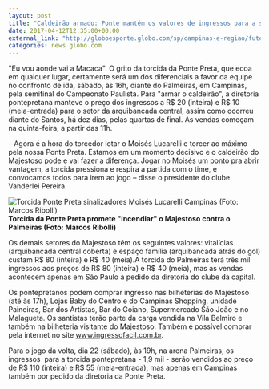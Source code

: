 ```yaml
---
layout: post
title: "Caldeirão armado: Ponte mantém os valores de ingressos para a semifinal"
date: 2017-04-12T12:35:00+00:00
external_link: "http://globoesporte.globo.com/sp/campinas-e-regiao/futebol/times/ponte-preta/noticia/2017/04/caldeirao-armado-ponte-mantem-os-valores-de-ingressos-para-semifinal.html"
categories: news globo.com
---
```

"Eu vou aonde vai a Macaca". O grito da torcida da Ponte Preta, que ecoa em qualquer lugar, certamente será um dos diferenciais a favor da equipe no confronto de ida, sábado, às 16h, diante do Palmeiras, em Campinas, pela semifinal do Campeonato Paulista. Para "armar o caldeirão", a diretoria pontepretana manteve o preço dos ingressos a R$ 20 (inteira) e R$ 10 (meia-entrada) para o setor da arquibancada central, assim como ocorreu diante do Santos, há dez dias, pelas quartas de final. As vendas começam na quinta-feira, a partir das 11h.  
  
– Agora é a hora do torcedor lotar o Moisés Lucarelli e torcer ao máximo pela nossa Ponte Preta. Estamos em um momento decisivo e o caldeirão do Majestoso pode e vai fazer a diferença. Jogar no Moisés um ponto pra abrir vantagem, a torcida pressiona e respira a partida com o time, e convocamos todos para irem ao jogo – disse o presidente do clube Vanderlei Pereira.

 ![Torcida Ponte Preta sinalizadores Moisés Lucarelli Campinas (Foto: Marcos Ribolli)](http://s2.glbimg.com/uZNnSBOz8fD8lthHbNNQgdzPPH4=/0x52:2000x1183/690x390/s.glbimg.com/es/ge/f/original/2016/05/23/ponte2_AcMv4DP.jpg "Torcida Ponte Preta sinalizadores Moisés Lucarelli Campinas (Foto: Marcos Ribolli)")**Torcida da Ponte Preta promete "incendiar" o Majestoso contra o Palmeiras (Foto: Marcos Ribolli)**

Os demais setores do Majestoso têm os seguintes valores: vitalícias (arquibancada central coberta) e espaço família (arquibancada atrás do gol) custam R$ 80 (inteira) e R$ 40 (meia).A torcida do Palmeiras terá três mil ingressos aos preços de R$ 80 (inteira) e R$ 40 (meia), mas as vendas acontecem apenas em São Paulo a pedido da diretoria do clube da capital. &nbsp;  
  
Os pontepretanos podem comprar ingresso nas bilheterias do Majestoso (até às 17h), Lojas Baby do Centro e do Campinas Shopping, unidade Paineiras, Bar dos Artistas, Bar do Goiano, Supermercado São João e no Malagueta. Os santistas terão parte da carga vendida na Vila Belmiro e também na bilheteria visitante do Majestoso. Também é possível comprar pela internet no site www.ingressofacil.com.br.  
  
Para o jogo da volta, dia 22 (sábado), às 19h, na arena Palmeiras, os ingressos&nbsp; para a torcida pontepretana - 1,9 mil - serão vendidos ao preço de R$ 110 (inteira) e R$ 55 (meia-entrada), mas apenas em Campinas também por pedido da diretoria da Ponte Preta.

